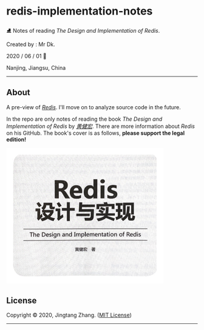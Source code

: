 # redis-implementation-notes

⛸️ Notes of reading *The Design and Implementation of Redis*.

Created by : Mr Dk.

2020 / 06 / 01 👶

Nanjing, Jiangsu, China

---

## About

A pre-view of [*Redis*](https://redis.io/). I'll move on to analyze source code in the future.

In the repo are only notes of reading the book *The Design and Implementation of Redis* by [*黄健宏*](https://github.com/huangz1990). There are more information about *Redis* on his GitHub. The book's cover is as follows, **please support the legal edition!**

<img src="book.png" alt="book" style="zoom: 50%;" />

## License

Copyright © 2020, Jingtang Zhang. ([MIT License](LICENSE))

---

